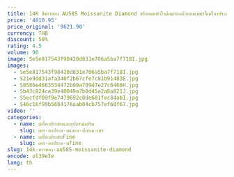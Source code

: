 ```yaml
---
title: 14K สีขาวทอง AU585 Moissanite Diamond สร้อยคอหัวใจล้อมรอบด้วยบดเพชรจี้เครื่องประดับสตรี
price: '4810.95'
price_original: '9621.90'
currency: THB
discount: 50%
rating: 4.5
volume: 90
image: Se5e817543f98420d831e706a5ba7f718I.jpg
images:
  - Se5e817543f98420d831e706a5ba7f718I.jpg
  - S21e9dd31afa340f2b67cfe7c81b91483E.jpg
  - S8586e4663534472b99a709d7e27c6466H.jpg
  - Sb43c824ca39e40049a7b0d45a2a8a821J.jpg
  - S5ecfdf09f9e7479692c8de681fec84abI.jpg
  - S46c16f99b5684176aab04cb757ef60f67.jpg
video: ''
categories:
  - name: เครื่องประดับและอุปกรณ์เสริม
    slug: เคร-องประด-บและอ-ปกรณ-เสร
  - name: เครื่องประดับFine
    slug: เคร-องประด-บfine
slug: 14k-ขาวทอง-au585-moissanite-diamond
encode: ol39eIe
lang: th
---
```

  